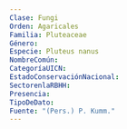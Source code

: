 ```yaml
---
Clase: Fungi
Orden: Agaricales
Familia: Pluteaceae
Género: 
Especie: Pluteus nanus
NombreComún: 
CategoríaUICN: 
EstadoConservaciónNacional: 
SectorenlaRBHH: 
Presencia: 
TipoDeDato: 
Fuente: "(Pers.) P. Kumm."
---
```

